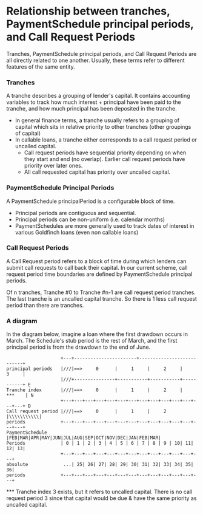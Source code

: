 # Relationship between tranches, PaymentSchedule principal periods, and Call Request Periods

Tranches, PaymentSchedule principal periods, and Call Request Periods are all directly related to one another.
Usually, these terms refer to different features of the same entity.

### Tranches

A tranche describes a grouping of lender's capital. It contains accounting variables to track how much interest + principal have been paid to the tranche, and how much principal has been deposited in the tranche.

- In general finance terms, a tranche usually refers to a grouping of capital which sits in relative priority to other tranches (other groupings of capital)
- In callable loans, a tranche either corresponds to a call request period or uncalled capital.
  - Call request periods have sequential priority depending on when they start and end (no overlap). Earlier call request periods have priority over later ones.
  - All call requested capital has priority over uncalled capital.

### PaymentSchedule Principal Periods

A PaymentSchedule principalPeriod is a configurable block of time.

- Principal periods are contiguous and sequential.
- Principal periods can be non-uniform (i.e. calendar months)
- PaymentSchedules are more generally used to track dates of interest in various Goldfinch loans (even non callable loans)

### Call Request Periods

A Call Request period refers to a block of time during which lenders can submit call requests to call back their capital. In our current scheme, call request period time boundaries are defined by PaymentSchedule principal periods.

Of n tranches, Tranche #0 to Tranche #n-1 are call request period tranches. The last tranche is an uncalled capital tranche. So there is 1 less call request period than there are tranches.

### A diagram

In the diagram below, imagine a loan where the first drawdown occurs in March.
The Schedule's stub period is the rest of March, and the first principal period is from the drawdown to the end of June.

                        +---+-----------------------+---------------------------+
    principal periods   |///|==>     0      |     1     |     2     |     3     |
                        |///+---------------+-----------+-----------+-----------+ E
    Tranche index       |///|==>     0      |     1     |     2     |    ***    | N
                        +---+---+---+---+---+---+---+---+---+---+---+---+---+---+ D
    Call request period |///|==>     0      |     1     |     2     |\\\\\\\\\\\|
    periods             +---+---+---+---+---+---+---+---+---+---+---+---+---+---+
    PaymentSchedule     |FEB|MAR|APR|MAY|JUN|JUL|AUG|SEP|OCT|NOV|DEC|JAN|FEB|MAR|
    Periods             | 0 | 1 | 2 | 3 | 4 | 5 | 6 | 7 | 8 | 9 | 10| 11| 12| 13|
                        +---+---+---+---+---+---+---+---+---+---+---+---+---+
    absolute             ...| 25| 26| 27| 28| 29| 30| 31| 32| 33| 34| 35| 36|
    periods             +---+---+---+---+---+---+---+---+---+---+---+---+---+

\*\*\* Tranche index 3 exists, but it refers to uncalled capital.
There is no call request period 3 since that capital would be due & have the same priority as uncalled capital.
